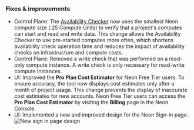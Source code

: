 ### Fixes & improvements

- Control Plane: The [Availability Checker](/docs/reference/glossary#availability-checker) now uses the smallest Neon compute size (.25 Compute Units) to verify that a project's computes can start and read and write data. This change allows the Availability Checker to use pre-started computes more often, which shortens availability check operation time and reduces the impact of availability checks on infrastructure and compute costs.
- Control Plane: Removed a write check that was performed on a read-only compute instance. A write check is only necessary for read-write compute instances.
- UI: Improved the **Pro Plan Cost Estimator** for Neon Free Tier users. To ensure accuracy, the tool now displays cost estimates only after a month of project usage. This change prevents the display of inaccurate cost estimates for new accounts. Neon Free Tier users can access the **Pro Plan Cost Estimator** by visiting the **Billing** page in the Neon Console.
- UI: Implemented a new and improved design for the Neon Sign-in page.
  ![New sign in page design](/docs/relnotes/sign_in_page.png)
